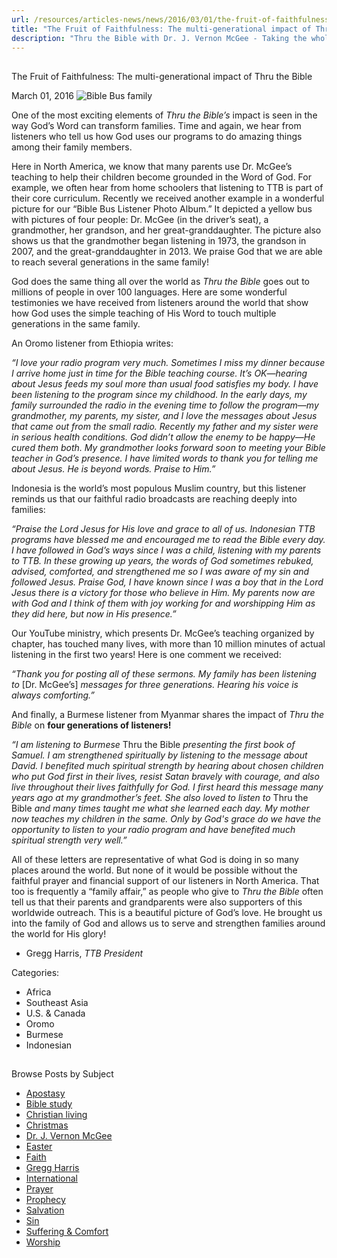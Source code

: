 ```yaml
---
url: /resources/articles-news/news/2016/03/01/the-fruit-of-faithfulness
title: "The Fruit of Faithfulness: The multi-generational impact of Thru the Bible"
description: "Thru the Bible with Dr. J. Vernon McGee - Taking the whole Word to the whole world"
---
```







## 
 The Fruit of Faithfulness: The multi-generational impact of Thru the Bible


March 01, 2016
![Bible Bus family](https://ttb.org/images/default-source/Features-and-News/bible-bus-family.jpg?sfvrsn=b1081c16_0 "Bible Bus family")




One of the most exciting elements of *Thru the Bible’s* impact is seen in the way God’s Word can transform families. Time and again, we hear from listeners who tell us how God uses our programs to do amazing things among their family members. 

  

Here in North America, we know that many parents use Dr. McGee’s teaching to help their children become grounded in the Word of God. For example, we often hear from home schoolers that listening to TTB is part of their core curriculum. Recently we received another example in a wonderful picture for our “Bible Bus Listener Photo Album.” It depicted a yellow bus with pictures of four people: Dr. McGee (in the driver’s seat), a grandmother, her grandson, and her great-granddaughter. The picture also shows us that the grandmother began listening in 1973, the grandson in 2007, and the great-granddaughter in 2013. We praise God that we are able to reach several generations in the same family! 



God does the same thing all over the world as *Thru the Bible* goes out to millions of people in over 100 languages. Here are some wonderful testimonies we have received from listeners around the world that show how God uses the simple teaching of His Word to touch multiple generations in the same family.   




An Oromo listener from Ethiopia writes:   




*“I love your radio program very much. Sometimes I miss my dinner because I arrive home just in time for the Bible teaching course. It’s OK—hearing about Jesus feeds my soul more than usual food satisfies my body. I have been listening to the program since my childhood. In the early days, my family surrounded the radio in the evening time to follow the program—my grandmother, my parents, my sister, and I love the messages about Jesus that came out from the small radio. Recently my father and my sister were in serious health conditions. God didn’t allow the enemy to be happy—He cured them both. My grandmother looks forward soon to meeting your Bible teacher in God’s presence. I have limited words to thank you for telling me about Jesus. He is beyond words.* *Praise to Him.”*   




Indonesia is the world’s most populous Muslim country, but this listener reminds us that our faithful radio broadcasts are reaching deeply into families:   




*“Praise the Lord Jesus for His love and grace to all of us. Indonesian TTB programs have blessed me and encouraged me to read the Bible every day. I have followed in God’s ways since I was a child, listening with my parents to TTB. In these growing up years, the words of God sometimes rebuked, advised, comforted, and strengthened me so I was aware of my sin and followed Jesus. Praise God, I have known since I was a boy that in the Lord Jesus there is a victory for those who believe in Him. My parents now are with God and I think of them with joy working for and worshipping Him as they did here, but now in His presence.”*   




Our YouTube ministry, which presents Dr. McGee’s teaching organized by chapter, has touched many lives, with more than 10 million minutes of actual listening in the first two years! Here is one comment we received:   




*“Thank you for posting all of these sermons. My family has been listening to* [Dr. McGee’s] *messages for three generations. Hearing his voice is always comforting.”*


And finally, a Burmese listener from Myanmar shares the impact of *Thru the Bible* on **four generations of listeners!**   




*“I am listening to Burmese* Thru the Bible *presenting the first book of Samuel. I am strengthened spiritually by listening to the message about David. I benefited much spiritual strength by hearing about chosen children who put God first in their lives, resist Satan bravely with courage, and also live throughout their lives faithfully for God. I first heard this message many years ago at my grandmother’s feet. She also loved to listen to* Thru the Bible *and many times taught me what she learned each day. My mother now teaches my children in the same. Only by God's grace do we have the opportunity to listen to your radio program and have benefited much spiritual strength very well.”*   




All of these letters are representative of what God is doing in so many places around the world. But none of it would be possible without the faithful prayer and financial support of our listeners in North America. That too is frequently a “family affair,” as people who give to *Thru the Bible* often tell us that their parents and grandparents were also supporters of this worldwide outreach. This is a beautiful picture of God’s love. He brought us into the family of God and allows us to serve and strengthen families around the world for His glory!



- Gregg Harris, *TTB President*

Categories: 


* Africa
* Southeast Asia
* U.S. & Canada
* Oromo
* Burmese
* Indonesian









## 
 Browse Posts by Subject


* [Apostasy](/resources/articles-news/-in-tags/tags/Apostasy)
* [Bible study](/resources/articles-news/-in-tags/tags/Bible-study)
* [Christian living](/resources/articles-news/-in-tags/tags/Christian-living)
* [Christmas](/resources/articles-news/-in-tags/tags/Christmas)
* [Dr. J. Vernon McGee](/resources/articles-news/-in-tags/tags/Dr-J-Vernon-McGee)
* [Easter](/resources/articles-news/-in-tags/tags/easter)
* [Faith](/resources/articles-news/-in-tags/tags/Faith)
* [Gregg Harris](/resources/articles-news/-in-tags/tags/Gregg-Harris)
* [International](/resources/articles-news/-in-tags/tags/International)
* [Prayer](/resources/articles-news/-in-tags/tags/prayer)
* [Prophecy](/resources/articles-news/-in-tags/tags/Prophecy)
* [Salvation](/resources/articles-news/-in-tags/tags/Salvation)
* [Sin](/resources/articles-news/-in-tags/tags/sin)
* [Suffering & Comfort](/resources/articles-news/-in-tags/tags/Suffering-Comfort)
* [Worship](/resources/articles-news/-in-tags/tags/worship)






